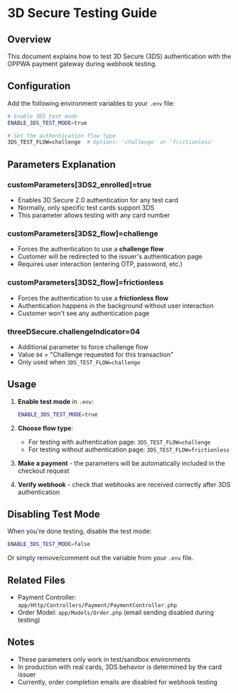 # 3D Secure Testing Guide

## Overview
This document explains how to test 3D Secure (3DS) authentication with the OPPWA payment gateway during webhook testing.

## Configuration

Add the following environment variables to your `.env` file:

```bash
# Enable 3DS test mode
ENABLE_3DS_TEST_MODE=true

# Set the authentication flow type
3DS_TEST_FLOW=challenge  # Options: 'challenge' or 'frictionless'
```

## Parameters Explanation

### customParameters[3DS2_enrolled]=true
- Enables 3D Secure 2.0 authentication for any test card
- Normally, only specific test cards support 3DS
- This parameter allows testing with any card number

### customParameters[3DS2_flow]=challenge
- Forces the authentication to use a **challenge flow**
- Customer will be redirected to the issuer's authentication page
- Requires user interaction (entering OTP, password, etc.)

### customParameters[3DS2_flow]=frictionless
- Forces the authentication to use a **frictionless flow**
- Authentication happens in the background without user interaction
- Customer won't see any authentication page

### threeDSecure.challengeIndicator=04
- Additional parameter to force challenge flow
- Value `04` = "Challenge requested for this transaction"
- Only used when `3DS_TEST_FLOW=challenge`

## Usage

1. **Enable test mode** in `.env`:
   ```bash
   ENABLE_3DS_TEST_MODE=true
   ```

2. **Choose flow type**:
   - For testing with authentication page: `3DS_TEST_FLOW=challenge`
   - For testing without authentication page: `3DS_TEST_FLOW=frictionless`

3. **Make a payment** - the parameters will be automatically included in the checkout request

4. **Verify webhook** - check that webhooks are received correctly after 3DS authentication

## Disabling Test Mode

When you're done testing, disable the test mode:

```bash
ENABLE_3DS_TEST_MODE=false
```

Or simply remove/comment out the variable from your `.env` file.

## Related Files

- Payment Controller: `app/Http/Controllers/Payment/PaymentController.php`
- Order Model: `app/Models/Order.php` (email sending disabled during testing)

## Notes

- These parameters only work in test/sandbox environments
- In production with real cards, 3DS behavior is determined by the card issuer
- Currently, order completion emails are disabled for webhook testing
